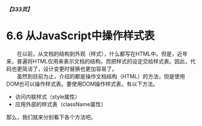 ##### 【333页】
# 6.6 从JavaScript中操作样式表
&emsp;&emsp;在以前，从文档的结构到外观（样式），什么都写在HTML中。但是，近年来，普遍将HTML仅用来表示文档的结构，而把样式的设定交给样式表。因此，代码也更简洁了，设计变更时替换也更加容易了。<br>
&emsp;&emsp;虽然到目前为止，介绍的都是操作文档结构（HTML）的方法，但是使用DOM也可以操作样式表。要使用DOM操作样式表，有以下方法。
- 访问内联样式（style属性）
- 应用外部的样式表（className属性）

那么，我们就来分别看下各个方法吧。